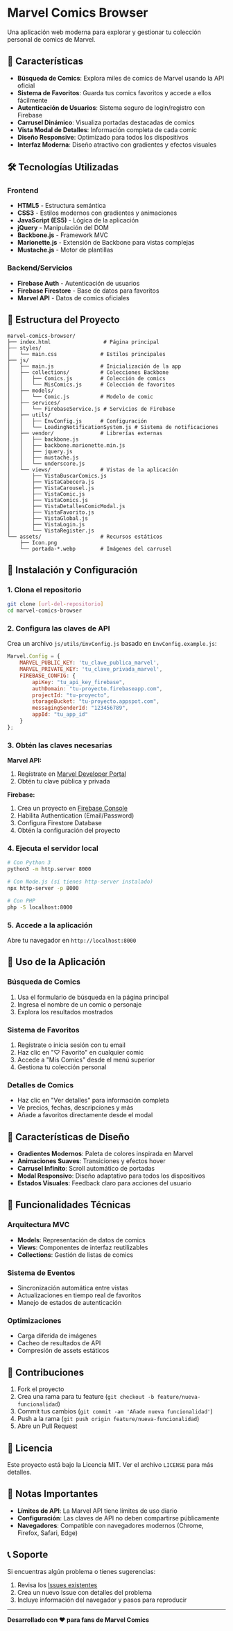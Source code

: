 # Marvel Comics Browser

Una aplicación web moderna para explorar y gestionar tu colección personal de comics de Marvel.

## 📱 Características

- **Búsqueda de Comics**: Explora miles de comics de Marvel usando la API oficial
- **Sistema de Favoritos**: Guarda tus comics favoritos y accede a ellos fácilmente
- **Autenticación de Usuarios**: Sistema seguro de login/registro con Firebase
- **Carrusel Dinámico**: Visualiza portadas destacadas de comics
- **Vista Modal de Detalles**: Información completa de cada comic
- **Diseño Responsive**: Optimizado para todos los dispositivos
- **Interfaz Moderna**: Diseño atractivo con gradientes y efectos visuales

## 🛠️ Tecnologías Utilizadas

### Frontend

- **HTML5** - Estructura semántica
- **CSS3** - Estilos modernos con gradientes y animaciones
- **JavaScript (ES5)** - Lógica de la aplicación
- **jQuery** - Manipulación del DOM
- **Backbone.js** - Framework MVC
- **Marionette.js** - Extensión de Backbone para vistas complejas
- **Mustache.js** - Motor de plantillas

### Backend/Servicios

- **Firebase Auth** - Autenticación de usuarios
- **Firebase Firestore** - Base de datos para favoritos
- **Marvel API** - Datos de comics oficiales

## 📁 Estructura del Proyecto

```
marvel-comics-browser/
├── index.html                 # Página principal
├── styles/
│   └── main.css              # Estilos principales
├── js/
│   ├── main.js               # Inicialización de la app
│   ├── collections/          # Colecciones Backbone
│   │   ├── Comics.js         # Colección de comics
│   │   └── MisComics.js      # Colección de favoritos
│   ├── models/
│   │   └── Comic.js          # Modelo de comic
│   ├── services/
│   │   └── FirebaseService.js # Servicios de Firebase
│   ├── utils/
│   │   ├── EnvConfig.js      # Configuración
│   │   └── LoadingNotificationSystem.js # Sistema de notificaciones
│   ├── vendor/               # Librerías externas
│   │   ├── backbone.js
│   │   ├── backbone.marionette.min.js
│   │   ├── jquery.js
│   │   ├── mustache.js
│   │   └── underscore.js
│   └── views/                # Vistas de la aplicación
│       ├── VistaBuscarComics.js
│       ├── VistaCabecera.js
│       ├── VistaCarousel.js
│       ├── VistaComic.js
│       ├── VistaComics.js
│       ├── VistaDetallesComicModal.js
│       ├── VistaFavorito.js
│       ├── VistaGlobal.js
│       ├── VistaLogin.js
│       └── VistaRegister.js
└── assets/                   # Recursos estáticos
    ├── Icon.png
    └── portada-*.webp        # Imágenes del carrusel
```

## 🚀 Instalación y Configuración

### 1. Clona el repositorio

```bash
git clone [url-del-repositorio]
cd marvel-comics-browser
```

### 2. Configura las claves de API

Crea un archivo `js/utils/EnvConfig.js` basado en `EnvConfig.example.js`:

```javascript
Marvel.Config = {
    MARVEL_PUBLIC_KEY: 'tu_clave_publica_marvel',
    MARVEL_PRIVATE_KEY: 'tu_clave_privada_marvel',
    FIREBASE_CONFIG: {
        apiKey: "tu_api_key_firebase",
        authDomain: "tu-proyecto.firebaseapp.com",
        projectId: "tu-proyecto",
        storageBucket: "tu-proyecto.appspot.com",
        messagingSenderId: "123456789",
        appId: "tu_app_id"
    }
};
```

### 3. Obtén las claves necesarias

**Marvel API:**

1. Regístrate en [Marvel Developer Portal](https://developer.marvel.com/)
2. Obtén tu clave pública y privada

**Firebase:**

1. Crea un proyecto en [Firebase Console](https://console.firebase.google.com/)
2. Habilita Authentication (Email/Password)
3. Configura Firestore Database
4. Obtén la configuración del proyecto

### 4. Ejecuta el servidor local

```bash
# Con Python 3
python3 -m http.server 8000

# Con Node.js (si tienes http-server instalado)
npx http-server -p 8000

# Con PHP
php -S localhost:8000
```

### 5. Accede a la aplicación

Abre tu navegador en `http://localhost:8000`

## 📖 Uso de la Aplicación

### Búsqueda de Comics

1. Usa el formulario de búsqueda en la página principal
2. Ingresa el nombre de un comic o personaje
3. Explora los resultados mostrados

### Sistema de Favoritos

1. Regístrate o inicia sesión con tu email
2. Haz clic en "♡ Favorito" en cualquier comic
3. Accede a "Mis Comics" desde el menú superior
4. Gestiona tu colección personal

### Detalles de Comics

- Haz clic en "Ver detalles" para información completa
- Ve precios, fechas, descripciones y más
- Añade a favoritos directamente desde el modal

## 🎨 Características de Diseño

- **Gradientes Modernos**: Paleta de colores inspirada en Marvel
- **Animaciones Suaves**: Transiciones y efectos hover
- **Carrusel Infinito**: Scroll automático de portadas
- **Modal Responsivo**: Diseño adaptativo para todos los dispositivos
- **Estados Visuales**: Feedback claro para acciones del usuario

## 🔧 Funcionalidades Técnicas

### Arquitectura MVC

- **Models**: Representación de datos de comics
- **Views**: Componentes de interfaz reutilizables
- **Collections**: Gestión de listas de comics

### Sistema de Eventos

- Sincronización automática entre vistas
- Actualizaciones en tiempo real de favoritos
- Manejo de estados de autenticación

### Optimizaciones

- Carga diferida de imágenes
- Cacheo de resultados de API
- Compresión de assets estáticos

## 🤝 Contribuciones

1. Fork el proyecto
2. Crea una rama para tu feature (`git checkout -b feature/nueva-funcionalidad`)
3. Commit tus cambios (`git commit -am 'Añade nueva funcionalidad'`)
4. Push a la rama (`git push origin feature/nueva-funcionalidad`)
5. Abre un Pull Request

## 📄 Licencia

Este proyecto está bajo la Licencia MIT. Ver el archivo `LICENSE` para más detalles.

## 🚨 Notas Importantes

- **Límites de API**: La Marvel API tiene límites de uso diario
- **Configuración**: Las claves de API no deben compartirse públicamente
- **Navegadores**: Compatible con navegadores modernos (Chrome, Firefox, Safari, Edge)

## 📞 Soporte

Si encuentras algún problema o tienes sugerencias:

1. Revisa los [Issues existentes](../../issues)
2. Crea un nuevo Issue con detalles del problema
3. Incluye información del navegador y pasos para reproducir

---

**Desarrollado con ❤️ para fans de Marvel Comics**
